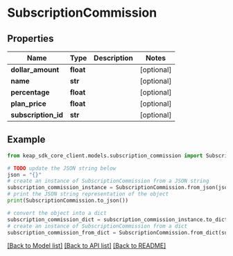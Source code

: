 # SubscriptionCommission


## Properties

Name | Type | Description | Notes
------------ | ------------- | ------------- | -------------
**dollar_amount** | **float** |  | [optional] 
**name** | **str** |  | [optional] 
**percentage** | **float** |  | [optional] 
**plan_price** | **float** |  | [optional] 
**subscription_id** | **str** |  | [optional] 

## Example

```python
from keap_sdk_core_client.models.subscription_commission import SubscriptionCommission

# TODO update the JSON string below
json = "{}"
# create an instance of SubscriptionCommission from a JSON string
subscription_commission_instance = SubscriptionCommission.from_json(json)
# print the JSON string representation of the object
print(SubscriptionCommission.to_json())

# convert the object into a dict
subscription_commission_dict = subscription_commission_instance.to_dict()
# create an instance of SubscriptionCommission from a dict
subscription_commission_from_dict = SubscriptionCommission.from_dict(subscription_commission_dict)
```
[[Back to Model list]](../README.md#documentation-for-models) [[Back to API list]](../README.md#documentation-for-api-endpoints) [[Back to README]](../README.md)



